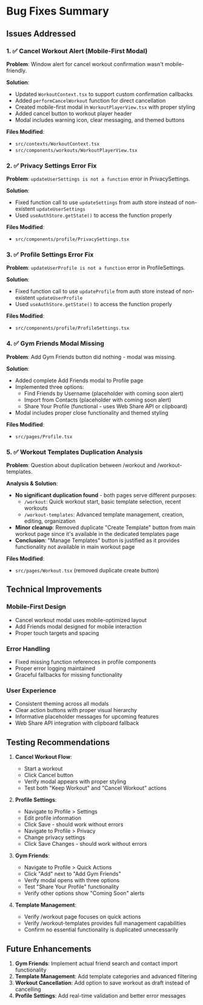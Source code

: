 # Bug Fixes Summary

## Issues Addressed

### 1. ✅ Cancel Workout Alert (Mobile-First Modal)
**Problem**: Window alert for cancel workout confirmation wasn't mobile-friendly.

**Solution**: 
- Updated `WorkoutContext.tsx` to support custom confirmation callbacks
- Added `performCancelWorkout` function for direct cancellation
- Created mobile-first modal in `WorkoutPlayerView.tsx` with proper styling
- Added cancel button to workout player header
- Modal includes warning icon, clear messaging, and themed buttons

**Files Modified**:
- `src/contexts/WorkoutContext.tsx`
- `src/components/workouts/WorkoutPlayerView.tsx`

### 2. ✅ Privacy Settings Error Fix
**Problem**: `updateUserSettings is not a function` error in PrivacySettings.

**Solution**:
- Fixed function call to use `updateSettings` from auth store instead of non-existent `updateUserSettings`
- Used `useAuthStore.getState()` to access the function properly

**Files Modified**:
- `src/components/profile/PrivacySettings.tsx`

### 3. ✅ Profile Settings Error Fix
**Problem**: `updateUserProfile is not a function` error in ProfileSettings.

**Solution**:
- Fixed function call to use `updateProfile` from auth store instead of non-existent `updateUserProfile`
- Used `useAuthStore.getState()` to access the function properly

**Files Modified**:
- `src/components/profile/ProfileSettings.tsx`

### 4. ✅ Gym Friends Modal Missing
**Problem**: Add Gym Friends button did nothing - modal was missing.

**Solution**:
- Added complete Add Friends modal to Profile page
- Implemented three options:
  - Find Friends by Username (placeholder with coming soon alert)
  - Import from Contacts (placeholder with coming soon alert)
  - Share Your Profile (functional - uses Web Share API or clipboard)
- Modal includes proper close functionality and themed styling

**Files Modified**:
- `src/pages/Profile.tsx`

### 5. ✅ Workout Templates Duplication Analysis
**Problem**: Question about duplication between /workout and /workout-templates.

**Analysis & Solution**:
- **No significant duplication found** - both pages serve different purposes:
  - `/workout`: Quick workout start, basic template selection, recent workouts
  - `/workout-templates`: Advanced template management, creation, editing, organization
- **Minor cleanup**: Removed duplicate "Create Template" button from main workout page since it's available in the dedicated templates page
- **Conclusion**: "Manage Templates" button is justified as it provides functionality not available in main workout page

**Files Modified**:
- `src/pages/Workout.tsx` (removed duplicate create button)

## Technical Improvements

### Mobile-First Design
- Cancel workout modal uses mobile-optimized layout
- Add Friends modal designed for mobile interaction
- Proper touch targets and spacing

### Error Handling
- Fixed missing function references in profile components
- Proper error logging maintained
- Graceful fallbacks for missing functionality

### User Experience
- Consistent theming across all modals
- Clear action buttons with proper visual hierarchy
- Informative placeholder messages for upcoming features
- Web Share API integration with clipboard fallback

## Testing Recommendations

1. **Cancel Workout Flow**:
   - Start a workout
   - Click Cancel button
   - Verify modal appears with proper styling
   - Test both "Keep Workout" and "Cancel Workout" actions

2. **Profile Settings**:
   - Navigate to Profile > Settings
   - Edit profile information
   - Click Save - should work without errors
   - Navigate to Profile > Privacy
   - Change privacy settings
   - Click Save Changes - should work without errors

3. **Gym Friends**:
   - Navigate to Profile > Quick Actions
   - Click "Add" next to "Add Gym Friends"
   - Verify modal opens with three options
   - Test "Share Your Profile" functionality
   - Verify other options show "Coming Soon" alerts

4. **Template Management**:
   - Verify /workout page focuses on quick actions
   - Verify /workout-templates provides full management capabilities
   - Confirm no essential functionality is duplicated unnecessarily

## Future Enhancements

1. **Gym Friends**: Implement actual friend search and contact import functionality
2. **Template Management**: Add template categories and advanced filtering
3. **Workout Cancellation**: Add option to save workout as draft instead of cancelling
4. **Profile Settings**: Add real-time validation and better error messages